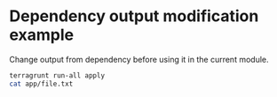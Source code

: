 # Dependency output modification example

Change output from dependency before using it in the current module.

```bash
terragrunt run-all apply 
cat app/file.txt
```